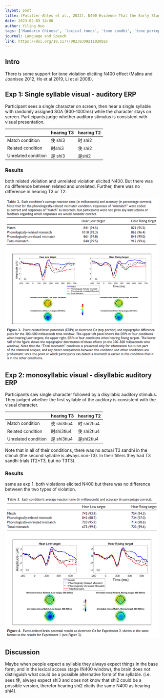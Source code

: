 ```yaml
---
layout: post
title: (Politzer-Ahles et al., 2022). N400 Evidence That the Early Stages of Lexical Access Ignore Knowledge About Phonological Alternations
date: 2023-02-03 14:00
author: Yiling Huo
tags: ['Mandarin Chinese', 'lexical tones', 'tone sandhi', 'tone perception', 'EEG', 'ERP', 'N400']
journal: Language and Speech
link: https://doi.org/10.1177/00238309211020026
---
```


## Intro

There is some support for tone violation eliciting N400 effect (Malins and Joanisee 2012, Ho et al 2019, Li et al 2008). 

## Exp 1: Single syllable visual - auditory ERP
	
Participant sees a single character on screen, then hear a single syllable with randomly assigned SOA (800-1000ms) while the character stays on screen. Participants judge whether auditory stimulus is consistent with visual presentation.

|  | hearing T3 | hearing T2 |
| --- | --- | --- |
| Match condition | 使 shi3 | 时 shi2 |
| Related condition | 时shi3 | 使 shi2 |
| Unrelated condition | 是 shi3 | 是shi2 |
	
### Results

both related violation and unrelated violation elicited N400. But there was no difference between related and unrelated. Further, there was no difference in hearing T3 or T2. 

![result1](/img/articles-phd/politzer-ahles-2022-1.png)

## Exp 2: monosyllabic visual - disyllabic auditory ERP

Participants saw single character followed by a disyllabic auditory stimulus. They judged whether the first syllable of the auditory is consistent with the visual character. 

|  | hearing T3 | hearing T2 |
| --- | --- | --- |
| Match condition | 使 shi3tiu4 | 时 shi2tiu4 |
| Related condition | 时shi3tiu4 | 使 shi2tiu4 |
| Unrelated condition | 是 shi3tiu4 | 是shi2tiu4 |

Note that in all of their conditions, there was no actual T3 sandhi in the stimuli (the second syllable is always non-T3). In their fillers they had T3 sandhi trials (T2*T3, but no T3T3). 
	
### Results

same as exp 1. both violations elicited N400 but there was no difference between the two types of violation. 

![result2](/img/articles-phd/politzer-ahles-2022-2.png)

## Discussion

Maybe when people expect a syllable they always expect things in the base form, and in the lexical access stage (N400 window), the brain does not distinguish what could be a possible alternative form of the syllable. (i.e. sees 使, always expect shi3 and does not know that shi2 could be a possible version, therefor hearing shi2 elicits the same N400 as hearing shi4). 